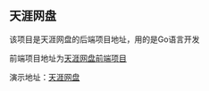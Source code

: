## 天涯网盘
该项目是天涯网盘的后端项目地址，用的是Go语言开发

前端项目地址为[天涯网盘前端项目](https://github.com/1157913453/TY-fileStore-web)

演示地址：[天涯网盘](http://zrgo.top/file)
